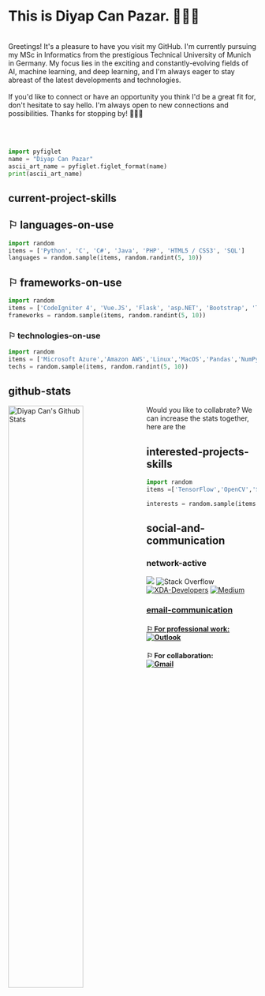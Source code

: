 # This is Diyap Can Pazar. 🙋🏻‍♂️

<br>
Greetings! It's a pleasure to have you visit my GitHub. I'm currently pursuing my MSc in Informatics from the prestigious Technical University of Munich in Germany. My focus lies in the exciting and constantly-evolving fields of AI, machine learning, and deep learning, and I'm always eager to stay abreast of the latest developments and technologies. 
<br><br>
If you'd like to connect or have an opportunity you think I'd be a great fit for, don't hesitate to say hello. I'm always open to new connections and possibilities. Thanks for stopping by! 👨🏻‍🔬



<br><br>

```python
import pyfiglet
name = "Diyap Can Pazar"
ascii_art_name = pyfiglet.figlet_format(name)
print(ascii_art_name)

```


##  current-project-skills
 ## ⚐ languages-on-use
 ```python
 import random
 items = ['Python', 'C', 'C#', 'Java', 'PHP', 'HTML5 / CSS3', 'SQL']
 languages = random.sample(items, random.randint(5, 10))
 ```

 ## ⚐ frameworks-on-use
  ```python
 import random
 items = ['CodeIgniter 4', 'Vue.JS', 'Flask', 'asp.NET', 'Bootstrap', 'Tailwind', 'Winforms']
 frameworks = random.sample(items, random.randint(5, 10))
 ```

### ⚐ technologies-on-use
  ```python
 import random
 items = ['Microsoft Azure','Amazon AWS','Linux','MacOS','Pandas','NumPy','Scrum','Kanban','Git','VMware','Figma','CorelDraw','CorelPhoto']
 techs = random.sample(items, random.randint(5, 10))
 ```
  
 
## github-stats
 <img align="left" src="https://github-readme-stats.vercel.app/api?username=iamdiyapcan&show_icons=true&title_color=fff&icon_color=79ff97&text_color=efefef&bg_color=24292e" alt="Diyap Can's Github Stats" width="55%">
 Would you like to collabrate? 
 We can increase the stats together, here are the
 
## interested-projects-skills 
  ```python
 import random
 items =['TensorFlow','OpenCV','Swift','Node.js','AngularJS','Kotlin']

 interests = random.sample(items, random.randint(5, 10))
 ```

 ## social-and-communication
 
 ### network-active
 [![](https://img.shields.io/badge/linkedin-%230077B5.svg?&style=for-the-badge&logo=linkedin&logoColor=white)](https://www.linkedin.com/in/diyapcanpazar/)
 ![Stack Overflow](https://img.shields.io/badge/-Stackoverflow-FE7A16?style=for-the-badge&logo=stack-overflow&logoColor=white)
 [![XDA-Developers](https://img.shields.io/badge/XDA--Developers-%23AC6E2F.svg?style=for-the-badge&logo=XDA-Developers&logoColor=white)](https://forum.xda-developers.com/m/diyapcanpazar.11773459/)
<a href="https://medium.com/@diyapcanpazar" rel="nofollow"><img src="https://camo.githubusercontent.com/49c80c79c674e543c2c7c2ee7930cc15791f4bd56da17c4b3c91c273349bef8d/68747470733a2f2f696d672e736869656c64732e696f2f62616467652f6d656469756d2d2532333132313030452e7376673f267374796c653d666f722d7468652d6261646765266c6f676f3d6d656469756d266c6f676f436f6c6f723d7768697465" alt="Medium" data-canonical-src="https://img.shields.io/badge/medium-%2312100E.svg?&amp;style=for-the-badge&amp;logo=medium&amp;logoColor=white" style="max-width:100%;">
  ### email-communication
  #### ⚐ For professional work:<br>[![Outlook](https://img.shields.io/badge/Microsoft_Outlook-0078D4?style=for-the-badge&logo=microsoft-outlook&logoColor=white)](mailto:diyapcanpazar@outlook.com)<br>
  #### ⚐ For collaboration:<br>[![Gmail](https://img.shields.io/badge/gmail-FFFFFF?style=for-the-badge&logo=gmail&logoColor=red)](mailto:diyapcanpazar@gmail.com)

